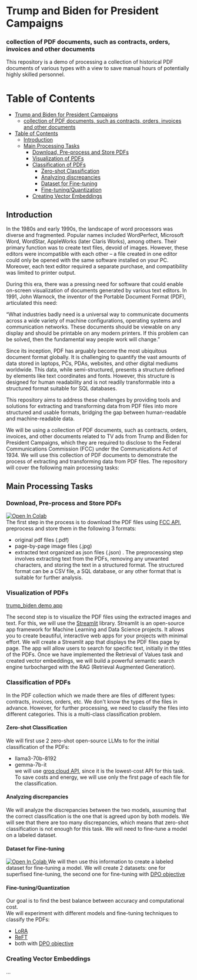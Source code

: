 # Trump and Biden for President Campaigns
### collection of PDF documents, such as contracts, orders, invoices and other documents
This repository is a demo of processing a collection of historical PDF documents of various types with a view to save manual hours of potentially highly skilled personnel. 

# Table of Contents
- [Trump and Biden for President Campaigns](#trump-and-biden-for-president-campaigns)
    - [collection of PDF documents, such as contracts, orders, invoices and other documents](#collection-of-pdf-documents-such-as-contracts-orders-invoices-and-other-documents)
- [Table of Contents](#table-of-contents)
  - [Introduction](#introduction)
  - [Main Processing Tasks](#main-processing-tasks)
    - [Download, Pre-process and Store PDFs](#download-pre-process-and-store-pdfs)
    - [Visualization of PDFs](#visualization-of-pdfs)
    - [Classification of PDFs](#classification-of-pdfs)
      - [Zero-shot Classification](#zero-shot-classification)
      - [Analyzing discrepancies](#analyzing-discrepancies)
      - [Dataset for Fine-tuning](#dataset-for-fine-tuning)
      - [Fine-tuning/Quantization](#fine-tuningquantization)
    - [Creating Vector Embeddings](#creating-vector-embeddings)

## Introduction

In the 1980s and early 1990s, the landscape of word processors was diverse and fragmented. Popular names included WordPerfect, Microsoft Word, WordStar, AppleWorks (later Claris Works), among others. Their primary function was to create text files, devoid of images. However, these editors were incompatible with each other – a file created in one editor could only be opened with the same software installed on your PC. Moreover, each text editor required a separate purchase, and compatibility was limited to printer output.

During this era, there was a pressing need for software that could enable on-screen visualization of documents generated by various text editors. In 1991, John Warnock, the inventor of the Portable Document Format (PDF), articulated this need: 

“What industries badly need is a universal way to communicate documents across a wide variety of machine configurations, operating systems and communication networks. These documents should be viewable on any display and should be printable on any modern printers. If this problem can be solved, then the fundamental way people work will change.”

Since its inception, PDF has arguably become the most ubiquitous document format globally. It is challenging to quantify the vast amounts of data stored in laptops, PCs, PDAs, websites, and other digital mediums worldwide. This data, while semi-structured, presents a structure defined by elements like text coordinates and fonts. However, this structure is designed for human readability and is not readily transformable into a structured format suitable for SQL databases. 

This repository aims to address these challenges by providing tools and solutions for extracting and transforming data from PDF files into more structured and usable formats, bridging the gap between human-readable and machine-readable data.

We will be using a collection of PDF documents, such as contracts, orders, invoices, and other documents related to TV ads from Trump and Biden for President Campaigns, which they are required to disclose to the Federal Communications Commission (FCC) under the Communications Act of 1934. We will use this collection of PDF documents to demonstrate the process of extracting and transforming data from PDF files. The repository will cover the following main processing tasks:

## Main Processing Tasks
### Download, Pre-process and Store PDFs
<a target="_blank" href=https://colab.research.google.com/github/aguille-vert/trump-biden-ads/blob/main/notebooks/trump_biden_download_preprocess_store.ipynb><img src="https://colab.research.google.com/assets/colab-badge.svg" alt="Open In Colab"/>
</a>   
The first step in the process is to download the PDF files using [FCC API](https://www.google.com/url?q=https%3A%2F%2Fpublicfiles.fcc.gov%2Fdeveloper), preprocess and store them in the following 3 formats:
* original pdf files (.pdf)
* page-by-page image files (.jpg)
* extracted text organized as json files (.json)
. The preprocessing step involves extracting text from the PDFs, removing any unwanted characters, and storing the text in a structured format. The structured format can be a CSV file, a SQL database, or any other format that is suitable for further analysis.

### Visualization of PDFs
[trump_biden demo app](https://trump-biden.streamlit.app/)  

The second step is to visualize the PDF files using the extracted images and text. For this, we will use the [Streamlit](https://streamlit.io) library. Streamlit is an open-source app framework for Machine Learning and Data Science projects. It allows you to create beautiful, interactive web apps for your projects with minimal effort. We will create a Streamlit app that displays the PDF files page by page. The app will allow users to search for specific text, initially in the titles of the PDFs. Once we have implemented the Retrieval of Values task and created vector embeddings, we will build a powerful semantic search engine turbocharged with the RAG (Retrieval Augmented Generation).

### Classification of PDFs
In the PDF collection which we made there are files of different types: contracts, invoices, orders, etc. We don't know the types of the files in advance. However, for further processing, we need to classify the files into different categories. 
This is a multi-class classification problem. 
#### Zero-shot Classification
We will first use 2 zero-shot open-source LLMs to for the initial classification of the PDFs:
* llama3-70b-8192
* gemma-7b-it  
we will use [groq cloud API](https://groq.cloud), since it is the lowest-cost API for this task.  
To save costs and energy, we will use only the first page of each file for the classification.
#### Analyzing discrepancies
We will analyze the discrepancies between the two models, assuming that the correct classification is the one that is agreed upon by both models. We will see that there are too many discrepancies, which means that zero-shot classification is not enough for this task. We will need to fine-tune a model on a labeled dataset.
#### Dataset for Fine-tuning
<a target="_blank" href=https://colab.research.google.com/github/aguille-vert/trump-biden-ads/blob/main/notebooks/inference_analysis_dataset.ipynb><img src="https://colab.research.google.com/assets/colab-badge.svg" alt="Open In Colab"/>
</a> 
We will then use this information to create a labeled dataset for fine-tuning a model. We will create 2 datasets: one for superfised fine-tuning, the second one for fine-tuning with [DPO objective](https://arxiv.org/abs/2305.18290)
#### Fine-tuning/Quantization
Our goal is to find the best balance between accuracy and computational cost.  
We will experiment with different models and fine-tuning techniques to classify the PDFs:
* [LoRA](https://arxiv.org/abs/2106.09685)
* [ReFT](https://arxiv.org/abs/2404.03592)
* both with [DPO objective](https://arxiv.org/abs/2305.18290)

### Creating Vector Embeddings
...





